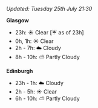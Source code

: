*Updated: Tuesday 25th July 21:30*

**Glasgow**

* 23h: :sunny: Clear [:umbrella: as of 23h]
* 0h, 1h: :sunny: Clear
* 2h - 7h: :cloud: Cloudy
* 8h - 10h: :partly_sunny: Partly Cloudy

**Edinburgh**

* 23h - 1h: :cloud: Cloudy
* 2h - 5h: :sunny: Clear
* 6h - 10h: :partly_sunny: Partly Cloudy
